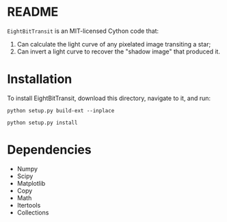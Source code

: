 # README #

`EightBitTransit` is an MIT-licensed Cython code that:
1. Can calculate the light curve of any pixelated image transiting a star;
2. Can invert a light curve to recover the "shadow image" that produced it.

# Installation #

To install EightBitTransit, download this directory, navigate to it, and run:

`python setup.py build-ext --inplace`

`python setup.py install`

# Dependencies #
* Numpy
* Scipy
* Matplotlib
* Copy
* Math
* Itertools
* Collections
